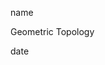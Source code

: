 <link href="../../whirlwind.css" rel="stylesheet">

<whirlheader>
    <p>name</p>
    <p>Geometric Topology</p>
    <p>date</p>
</whirlheader>

<!-- start typing here :) -->